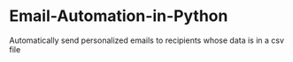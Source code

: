 # Email-Automation-in-Python
Automatically send personalized emails to recipients whose data is in a csv file
